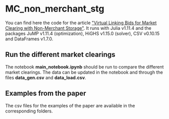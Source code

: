 # MC_non_merchant_stg
You can find here the code for the article ["Virtual Linking Bids for Market Clearing with Non-Merchant Storage"](https://arxiv.org/abs/2309.14787). It runs with Julia v1.11.4 and the packages JuMP v1.11.4 (optimization), HiGHS v1.15.0 (solver), CSV v0.10.15 and DataFrames v1.7.0.

## Run the different market clearings
The notebook **main_notebook.ipynb** should be run to compare the different market clearings. The data can be updated in the notebook and through the files **data_gen.csv** and **data_load.csv**.

## Examples from the paper
The csv files for the examples of the paper are available in the corresponding folders.
